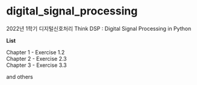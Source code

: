 # digital_signal_processing
2022년 1학기 디지털신호처리
Think DSP : Digital Signal Processing in Python

**List**

Chapter 1 - Exercise 1.2<br />
Chapter 2 - Exercise 2.3<br />
Chapter 3 - Exercise 3.3<br />

and others
